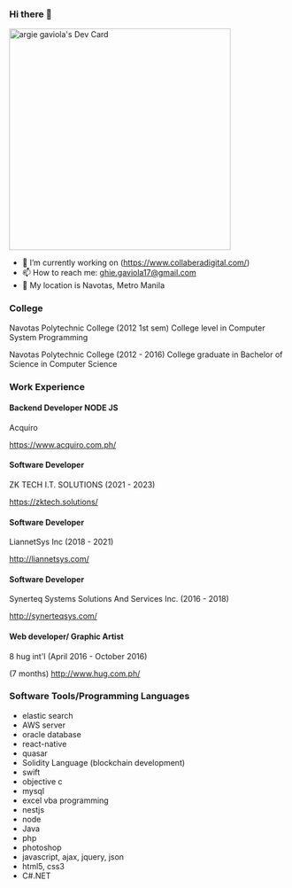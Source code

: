 ### Hi there 👋
<a href="https://app.daily.dev/argie"><img src="https://api.daily.dev/devcards/f6da7c6cae924cc4b498fa0d1ddcbf29.png?r=ikr" width="400" alt="argie gaviola's Dev Card"/></a>
- 🔭 I’m currently working on (https://www.collaberadigital.com/)
- 📫 How to reach me: ghie.gaviola17@gmail.com
- :round_pushpin: My location is Navotas, Metro Manila

### College

Navotas Polytechnic College (2012 1st sem)
College level in Computer System Programming

Navotas Polytechnic College (2012 - 2016)
College graduate in Bachelor of Science in Computer Science


### Work Experience

#### Backend Developer NODE JS
Acquiro

https://www.acquiro.com.ph/

#### Software Developer
ZK TECH I.T. SOLUTIONS (2021 - 2023)

https://zktech.solutions/

#### Software Developer
LiannetSys Inc (2018 - 2021)

http://liannetsys.com/ 

#### Software Developer
Synerteq Systems Solutions And Services Inc. (2016 - 2018)

http://synerteqsys.com/

#### Web developer/ Graphic Artist
8 hug int'l (April 2016 - October 2016)

(7 months)
http://www.hug.com.ph/

 
### Software Tools/Programming Languages 
- elastic search
- AWS server
- oracle database
- react-native
- quasar
- Solidity Language (blockchain development)
- swift
- objective c
- mysql
- excel vba programming
- nestjs
- node
- Java
- php
- photoshop
- javascript, ajax, jquery, json
- html5, css3
- C#.NET

<!--
**argiegaviola17/argiegaviola17** is a ✨ _special_ ✨ repository because its `README.md` (this file) appears on your GitHub profile.

Here are some ideas to get you started:

- 🔭 I’m currently working on ...
- 🌱 I’m currently learning ...
- 👯 I’m looking to collaborate on ...
- 🤔 I’m looking for help with ...
- 💬 Ask me about ...
- 📫 How to reach me: ...
- 😄 Pronouns: ...
- ⚡ Fun fact: ...
-->

